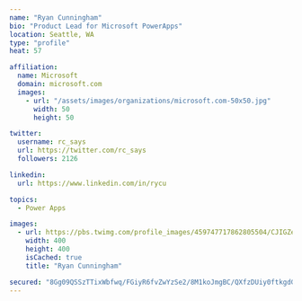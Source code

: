```yaml
---
name: "Ryan Cunningham"
bio: "Product Lead for Microsoft PowerApps"
location: Seattle, WA
type: "profile"
heat: 57

affiliation:
  name: Microsoft
  domain: microsoft.com
  images:
    - url: "/assets/images/organizations/microsoft.com-50x50.jpg"
      width: 50
      height: 50

twitter:
  username: rc_says
  url: https://twitter.com/rc_says
  followers: 2126

linkedin:
  url: https://www.linkedin.com/in/rycu

topics:
  - Power Apps

images:
  - url: https://pbs.twimg.com/profile_images/459747717862805504/CJIGZejd_400x400.png
    width: 400
    height: 400
    isCached: true
    title: "Ryan Cunningham"

secured: "8Gg09QSSzTTixWbfwq/FGiyR6fvZwYzSe2/8M1koJmgBC/QXfzDUiy0ftkgdG1P7xSgMR5M8bThyP43o6eh5lYzrRCgRLRQ6LEYCYjlRUxOhJdia6MGXaY1SUpvVg0fn2HnB0U0JNolpi1J+l+EtOCnHA+/gnXtSedAZXpZX9dqHbqFAF6yfud21JX8HLrfrWC4vPW69/GVvYyuKwDnlKSH0GLijyM7VHRfj/90zHHj3yCdeJcnzcZEecsaQJDIVhH0tQ2ZSbhzMsZKIu02ToTq/iAg6uReaBqpSpjuse4BGjhRW9Xwlsmnaitu6flSz4dICXiFSONo5JT9OJLieVBj8sjoDf1DqXQFYEK+cDOtfOBzMnoNWZD8N/r3O/eejxNyD1UF5UVK7tvFxnrXvd6miFhUnoR3AUOVvaXmKI4E=;K44jIqrTplLoIqKn365j1Q=="
---
```


